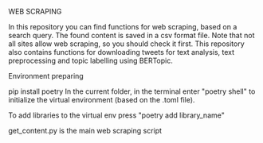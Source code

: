 

WEB SCRAPING 

In this repository you can find functions for web scraping, based on a search query. The found content is saved in a csv format file. Note that not all sites allow web scraping, so you should check it first. 
This repository also contains functions for downloading tweets for text analysis, text preprocessing and topic labelling using BERTopic. 


Environment preparing

pip install poetry
In the current folder, in the terminal enter "poetry shell" to initialize the virtual environment (based on the .toml file).

To add libraries to the virtual env press "poetry add library_name"


get_content.py is the main web scraping script
